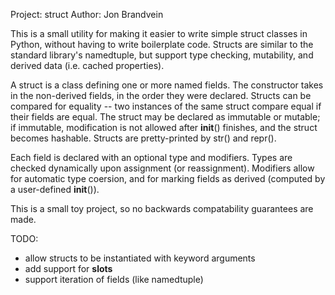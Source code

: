 Project: struct
Author: Jon Brandvein

This is a small utility for making it easier to write simple struct
classes in Python, without having to write boilerplate code. Structs
are similar to the standard library's namedtuple, but support type
checking, mutability, and derived data (i.e. cached properties).

A struct is a class defining one or more named fields. The constructor
takes in the non-derived fields, in the order they were declared.
Structs can be compared for equality -- two instances of the same
struct compare equal if their fields are equal. The struct may be
declared as immutable or mutable; if immutable, modification is not
allowed after __init__() finishes, and the struct becomes hashable.
Structs are pretty-printed by str() and repr().

Each field is declared with an optional type and modifiers. Types
are checked dynamically upon assignment (or reassignment). Modifiers
allow for automatic type coersion, and for marking fields as derived
(computed by a user-defined __init__()). 

This is a small toy project, so no backwards compatability guarantees
are made.


TODO:

- allow structs to be instantiated with keyword arguments
- add support for __slots__
- support iteration of fields (like namedtuple)
